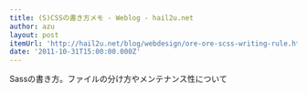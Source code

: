 ```yaml
---
title: (S)CSSの書き方メモ - Weblog - hail2u.net
author: azu
layout: post
itemUrl: 'http://hail2u.net/blog/webdesign/ore-ore-scss-writing-rule.html'
date: '2011-10-31T15:00:00.000Z'
---
```

Sassの書き方。ファイルの分け方やメンテナンス性について
